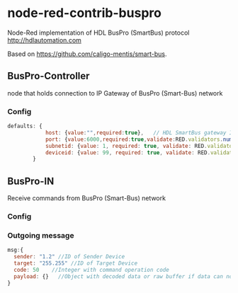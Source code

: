 # node-red-contrib-buspro
Node-Red implementation of HDL BusPro (SmartBus) protocol http://hdlautomation.com

Based on https://github.com/caligo-mentis/smart-bus.
## BusPro-Controller
node that holds connection to IP Gateway of BusPro (Smart-Bus) network
### Config
```js
defaults: {
            host: {value:"",required:true},   // HDL SmartBus gateway IP 
            port: {value:6000,required:true,validate:RED.validators.number()},    // and port, default: 6000 
            subnetid: {value: 1, required: true, validate: RED.validators.number()}, // Connector address in HDL network (Subnet ID)
            deviceid: {value: 99, required: true, validate: RED.validators.number()} // Connector address in HDL network (Device ID)
        }
```
## BusPro-IN 
Receive commands from BusPro (Smart-Bus) network
### Config
### Outgoing message
```js
msg:{
  sender: "1.2" //ID of Sender Device
  target: "255.255" //ID of Target Device
  code: 50    //Integer with command operation code
  payload: {}   //Object with decoded data or raw buffer if data can not be parsed automatically
}
```
